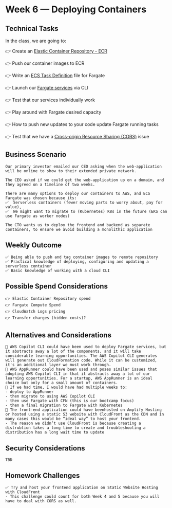 # Week 6 — Deploying Containers

## Technical Tasks
In the class, we are going to:


👉 Create an [Elastic Container Repository - ECR](https://docs.aws.amazon.com/AmazonECR/latest/userguide/repository-create.html)

👉 Push our container images to ECR

👉 Write an [ECS Task Definition](https://docs.aws.amazon.com/AmazonECS/latest/developerguide/task_definitions.html) file for Fargate

👉 Launch our [Fargate services](https://docs.aws.amazon.com/AmazonECS/latest/developerguide/AWS_Fargate.html) via CLI

👉 Test that our services individually work

👉 Play around with Fargate desired capacity

👉 How to push new updates to your code update Fargate running tasks

👉 Test that we have a [Cross-origin Resource Sharing (CORS)](https://en.wikipedia.org/wiki/Cross-origin_resource_sharing) issue

## Business Scenario
```
Our primary investor emailed our CEO asking when the web-application will be online to show to their extended private network.

The CEO asked if we could get the web-application up on a domain, and they agreed on a timeline of two weeks.

There are many options to deploy our containers to AWS, and ECS Fargate was chosen because its:
✅  Serverless containers (fewer moving parts to worry about, pay for value), 
✅  We might want to migrate to (Kubernetes) K8s in the future (EKS can use Fargate as worker nodes)

The CTO wants us to deploy the frontend and backend as separate containers, to ensure we avoid building a monolithic application
```
## Weekly Outcome
```
✅ Being able to push and tag container images to remote repository 
✅ Practical knowledge of deploying, configuring and updating a serverless container
✅ Basic knowledge of working with a cloud CLI

```
## Possible Spend Considerations
```
👉 Elastic Container Repository spend
👉 Fargate Compute Spend
👉 CloudWatch Logs pricing
👉 Transfer charges (hidden costs)?

```
## Alternatives and Considerations
```
📎 AWS Copilot CLI could have been used to deploy Fargate services, but it abstracts away a lot of the components, and it will take considerable learning opportunities. The AWS Copilot CLI generates will generate out CloudFormation code. While it can be customized, it's an additional layer we must work through.
📎 AWS AppRunner could have been used and poses similar issues that adopting AWS Copilot CLI in that it abstracts away a lot of our learning opportunities. For a startup, AWS AppRunner is an ideal choice but only for a small amount of containers.
📎 If we had time, I would have had multiple weeks to:
- deploy to AppRunner
- then migrate to using AWS Copilot CLI 
- then use Fargate with CFN (this is our bootcamp focus)
- then a final migration to Fargate with Kubernetes
📎 The front-end application could have beenhosted on Amplify Hosting or hosted using a static S3 website with CloudFront as the CDN and in many cases this would be “ideal way” to host your frontend.
- The reason we didn’t use CloudFront is because creating a distrubtion takes a long time to create and troubleshooting a distribution has a long wait time to update

```

## Security Considerations
```
TBD
```

## Homework Challenges 
``` 
✅ Try and host your frontend application on Static Website Hosting with CloudFront
- This challenge could count for both Week 4 and 5 because you will have to deal with CORS as well.

```